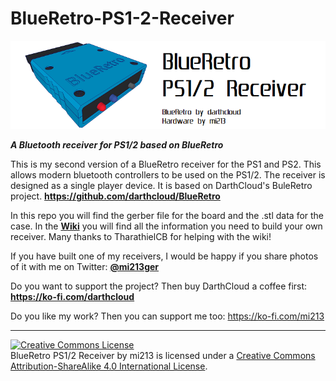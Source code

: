 # BlueRetro-PS1-2-Receiver

![](https://github.com/Micha213/BlueRetro-PS1-2-Receiver/blob/main/Images%20for%20wiki/Home/3d1.png)

***A Bluetooth receiver for PS1/2 based on BlueRetro***

This is my second version of a BlueRetro receiver for the PS1 and PS2.
This allows modern bluetooth controllers to be used on the PS1/2. The receiver is designed as a single player device. It is based on DarthCloud's BuleRetro project.
**https://github.com/darthcloud/BlueRetro**

In this repo you will find the gerber file for the board and the .stl data for the case. In the [**Wiki**](https://github.com/Micha213/BlueRetro-PS1-2-Receiver/wiki) you will find all the information you need to build your own receiver.
Many thanks to TharathielCB for helping with the wiki!

If you have built one of my receivers, I would be happy if you share photos of it with me on Twitter: [**@mi213ger**](https://twitter.com/mi213ger)

Do you want to support the project? Then buy DarthCloud a coffee first: **https://ko-fi.com/darthcloud**

Do you like my work? Then you can support me too: https://ko-fi.com/mi213

***


<a rel="license" href="http://creativecommons.org/licenses/by-sa/4.0/"><img alt="Creative Commons License" style="border-width:0" src="https://i.creativecommons.org/l/by-sa/4.0/88x31.png" /></a><br />BlueRetro PS1/2 Receiver by mi213 is licensed under a <a rel="license" href="http://creativecommons.org/licenses/by-sa/4.0/">Creative Commons Attribution-ShareAlike 4.0 International License</a>.
